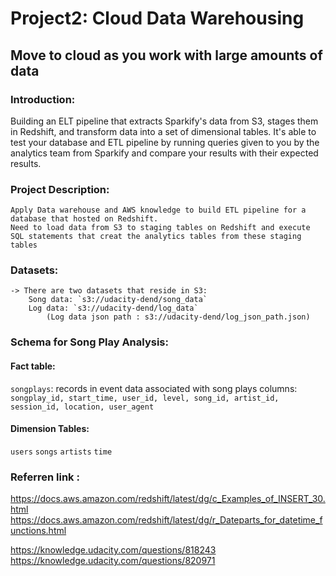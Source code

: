 # Project2:  Cloud Data Warehousing
## Move to cloud as you work with large amounts of data

### Introduction:
Building an ELT pipeline that extracts Sparkify's data from S3, stages them in Redshift, and transform data into a set of dimensional tables.
 It's able to test your database and ETL pipeline by running queries given to you by the analytics team from Sparkify and compare your results with their expected results.

### Project Description:
    Apply Data warehouse and AWS knowledge to build ETL pipeline for a database that hosted on Redshift.
    Need to load data from S3 to staging tables on Redshift and execute SQL statements that creat the analytics tables from these staging tables

### Datasets:
    -> There are two datasets that reside in S3:
        Song data: `s3://udacity-dend/song_data`
        Log data: `s3://udacity-dend/log_data`
            (Log data json path : s3://udacity-dend/log_json_path.json)

### Schema for Song Play Analysis:
#### Fact table:
`songplays`: records in event data associated with song plays
	columns: `songplay_id, start_time, user_id, level, song_id, artist_id, session_id, location, user_agent`

#### Dimension Tables:
`users`
`songs`
`artists`
`time`


### Referren link :
https://docs.aws.amazon.com/redshift/latest/dg/c_Examples_of_INSERT_30.html
https://docs.aws.amazon.com/redshift/latest/dg/r_Dateparts_for_datetime_functions.html

https://knowledge.udacity.com/questions/818243
https://knowledge.udacity.com/questions/820971

